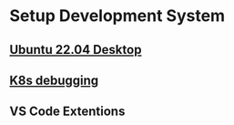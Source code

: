 # Setup Development System

## **[Ubuntu 22.04 Desktop](../../../linux/ubuntu22-04/desktop-install.md)**

## **[K8s debugging](setup_for_debugging.md)**

## VS Code Extentions

<!-- https://marketplace.visualstudio.com/items?itemName=foam.foam-vscode -->
